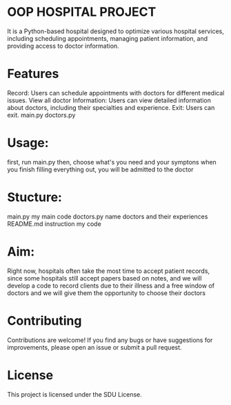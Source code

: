 # OOP HOSPITAL PROJECT
It is a Python-based hospital designed to optimize various hospital services, including scheduling appointments, managing patient information, and providing access to doctor information.
# Features
Record: Users can schedule appointments with doctors for different medical issues.
View all doctor Information: Users can view detailed information about doctors, including their specialties and experience.
Exit: Users can exit.
main.py
doctors.py
# Usage:
first, run main.py
then, choose what's you need and your symptons
when you finish filling everything out, you will be admitted to the doctor
# Stucture:
main.py my main code
doctors.py name doctors and their experiences
README.md instruction my code 
# Aim: 
Right now, hospitals often take the most time to accept patient records, since some hospitals still accept papers based on notes, and we will develop a code to record clients due to their illness and a free window of doctors and we will give them the opportunity to choose their doctors 
# Contributing
Contributions are welcome! If you find any bugs or have suggestions for improvements, please open an issue or submit a pull request.
# License
This project is licensed under the SDU License.
